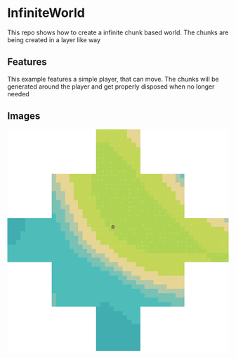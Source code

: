 # InfiniteWorld
 This repo shows how to create a infinite chunk based world. The chunks are being created in a layer like way

## Features
This example features a simple player, that can move.
The chunks will be generated around the player and get properly disposed when no longer needed

## Images
![Example of the chunks around the player](Assets/Textures/gitImages/chunk-generation.png)
